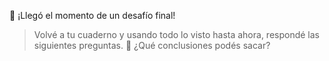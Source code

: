 🏅 ¡Llegó el momento de un desafío final! 

> Volvé a tu cuaderno y usando todo lo visto hasta ahora, respondé las siguientes preguntas. :thinking: ¿Qué conclusiones podés sacar? 
